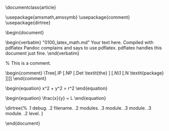 \documentclass{article}

\usepackage{amsmath,amssymb}
\usepackage{comment}
\usepackage{dirtree}

\begin{document}

\begin{verbatim}
"0100_latex_math.md"
  Your text here.
Compiled with pdflatex
Pandoc complains and says to use pdflatex.
pdflatex handles this document just fine.
\end{verbatim}


% This is a comment.

\begin{comment}
\Tree[.IP [.NP [.Det \textit{the} ]
               [.N\1 [.N \textit{package} ]]]]
\end{comment}

\begin{equation}
x^2 + y^2 = r^2
\end{equation}

\begin{equation}
\frac{x}{y} = L
\end{equation}

\dirtree{%
.1 debug.
.2 filename.
.2 modules.
.3 module.
.3 module.
.3 module.
.2 level.
}

\end{document}

